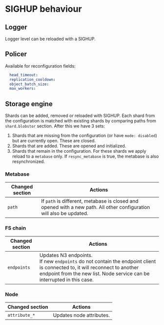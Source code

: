 # SIGHUP behaviour

## Logger

Logger level can be reloaded with a SIGHUP.

## Policer

Available for reconfiguration fields:

```yml
  head_timeout:
  replication_cooldown:
  object_batch_size:
  max_workers:
```

## Storage engine

Shards can be added, removed or reloaded with SIGHUP.
Each shard from the configuration is matched with existing shards by
comparing paths from `shard.blobstor` section. After this we have 3 sets:

1. Shards that are missing from the configuration (or have `mode: disabled`) but are currently open.
   These are closed.
2. Shards that are added. These are opened and initialized.
3. Shards that remain in the configuration.
   For these shards we apply reload to a `metabase` only. If `resync_metabase` is true, the metabase is also resynchronized.

### Metabase

| Changed section | Actions                                                                                                              |
|-----------------|----------------------------------------------------------------------------------------------------------------------|
| `path`          | If `path` is different, metabase is closed and opened with a new path. All other configuration will also be updated. |

### FS chain

| Changed section | Actions                                                                                                                                                                                                 |
|-----------------|---------------------------------------------------------------------------------------------------------------------------------------------------------------------------------------------------------|
| `endpoints`     | Updates N3 endpoints.<br/>If new `endpoints` do not contain the endpoint client is connected to, it will reconnect to another endpoint from the new list. Node service can be interrupted in this case. |

### Node

| Changed section | Actions                  |
|-----------------|--------------------------|
| `attribute_*`   | Updates node attributes. |

